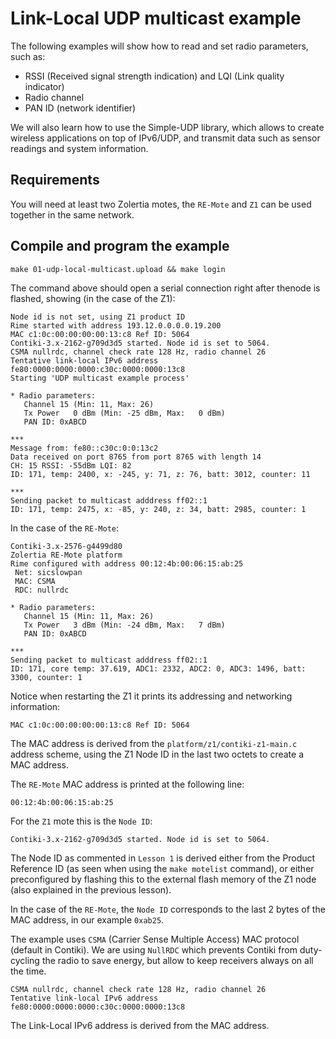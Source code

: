 # Link-Local UDP multicast example

The following examples will show how to read and set radio parameters, such as:

* RSSI (Received signal strength indication) and LQI (Link quality indicator)
* Radio channel
* PAN ID (network identifier)

We will also learn how to use the Simple-UDP library, which allows to create wireless applications on top of IPv6/UDP, and transmit data such as sensor readings and system information.

## Requirements

You will need at least two Zolertia motes, the `RE-Mote` and `Z1` can be used together in the same network.

## Compile and program the example

````
make 01-udp-local-multicast.upload && make login
````

The command above should open a serial connection right after thenode is flashed, showing (in the case of the Z1):

````
Node id is not set, using Z1 product ID
Rime started with address 193.12.0.0.0.0.19.200
MAC c1:0c:00:00:00:00:13:c8 Ref ID: 5064
Contiki-3.x-2162-g709d3d5 started. Node id is set to 5064.
CSMA nullrdc, channel check rate 128 Hz, radio channel 26
Tentative link-local IPv6 address fe80:0000:0000:0000:c30c:0000:0000:13c8
Starting 'UDP multicast example process'

* Radio parameters:
   Channel 15 (Min: 11, Max: 26)
   Tx Power   0 dBm (Min: -25 dBm, Max:   0 dBm)
   PAN ID: 0xABCD

***
Message from: fe80::c30c:0:0:13c2
Data received on port 8765 from port 8765 with length 14
CH: 15 RSSI: -55dBm LQI: 82
ID: 171, temp: 2400, x: -245, y: 71, z: 76, batt: 3012, counter: 11

***
Sending packet to multicast adddress ff02::1
ID: 171, temp: 2475, x: -85, y: 240, z: 34, batt: 2985, counter: 1

````

In the case of the `RE-Mote`:

````
Contiki-3.x-2576-g4499d80
Zolertia RE-Mote platform
Rime configured with address 00:12:4b:00:06:15:ab:25
 Net: sicslowpan
 MAC: CSMA
 RDC: nullrdc

* Radio parameters:
   Channel 15 (Min: 11, Max: 26)
   Tx Power   3 dBm (Min: -24 dBm, Max:   7 dBm)
   PAN ID: 0xABCD

***
Sending packet to multicast adddress ff02::1
ID: 171, core temp: 37.619, ADC1: 2332, ADC2: 0, ADC3: 1496, batt: 3300, counter: 1
````

Notice when restarting the Z1 it prints its addressing and networking information:

````
MAC c1:0c:00:00:00:00:13:c8 Ref ID: 5064
````

The MAC address is derived from the `platform/z1/contiki-z1-main.c` address scheme, using the Z1 Node ID in the last two octets to create a MAC address.

The `RE-Mote` MAC address is printed at the following line:

````
00:12:4b:00:06:15:ab:25
````

For the `Z1` mote this is the `Node ID`:

````
Contiki-3.x-2162-g709d3d5 started. Node id is set to 5064.
````

The Node ID as commented in `Lesson 1` is derived either from the Product Reference ID (as seen when using the `make motelist` command), or either preconfigured by flashing this to the external flash memory of the Z1 node (also explained in the previous lesson).

In the case of the `RE-Mote`, the `Node ID` corresponds to the last 2 bytes of the MAC address, in our example `0xab25`.

The example uses `CSMA` (Carrier Sense Multiple Access) MAC protocol (default in Contiki).  We are using `NullRDC` which prevents Contiki from duty-cycling the radio to save energy, but allow to keep receivers always on all the time.

````
CSMA nullrdc, channel check rate 128 Hz, radio channel 26
Tentative link-local IPv6 address fe80:0000:0000:0000:c30c:0000:0000:13c8
````

The Link-Local IPv6 address is derived from the MAC address.


